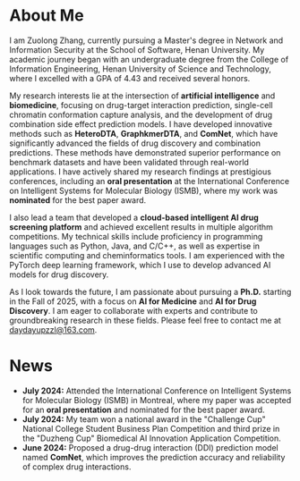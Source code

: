 # About Me

I am Zuolong Zhang, currently pursuing a Master's degree in Network and Information Security at the School of Software, Henan University. My academic journey began with an undergraduate degree from the College of Information Engineering, Henan University of Science and Technology, where I excelled with a GPA of 4.43 and received several honors.

My research interests lie at the intersection of **artificial intelligence** and **biomedicine**, focusing on drug-target interaction prediction, single-cell chromatin conformation capture analysis, and the development of drug combination side effect prediction models. I have developed innovative methods such as **HeteroDTA**, **GraphkmerDTA**, and **ComNet**, which have significantly advanced the fields of drug discovery and combination predictions. These methods have demonstrated superior performance on benchmark datasets and have been validated through real-world applications. I have actively shared my research findings at prestigious conferences, including an **oral presentation** at the International Conference on Intelligent Systems for Molecular Biology (ISMB), where my work was **nominated** for the best paper award. 

I also lead a team that developed a **cloud-based intelligent AI drug screening platform** and achieved excellent results in multiple algorithm competitions. My technical skills include proficiency in programming languages such as Python, Java, and C/C++, as well as expertise in scientific computing and cheminformatics tools. I am experienced with the PyTorch deep learning framework, which I use to develop advanced AI models for drug discovery.

As I look towards the future, I am passionate about pursuing a **Ph.D.** starting in the Fall of 2025, with a focus on **AI for Medicine** and **AI for Drug Discovery**. I am eager to collaborate with experts and contribute to groundbreaking research in these fields. Please feel free to contact me at daydayupzzl@163.com.

# News

- **July 2024:** Attended the International Conference on Intelligent Systems for Molecular Biology (ISMB) in Montreal, where my paper was accepted for an **oral presentation** and nominated for the best paper award.
- **July 2024:** My team won a national award in the "Challenge Cup" National College Student Business Plan Competition and third prize in the "Duzheng Cup" Biomedical AI Innovation Application Competition.
- **June 2024:** Proposed a drug-drug interaction (DDI) prediction model named **ComNet**, which improves the prediction accuracy and reliability of complex drug interactions.